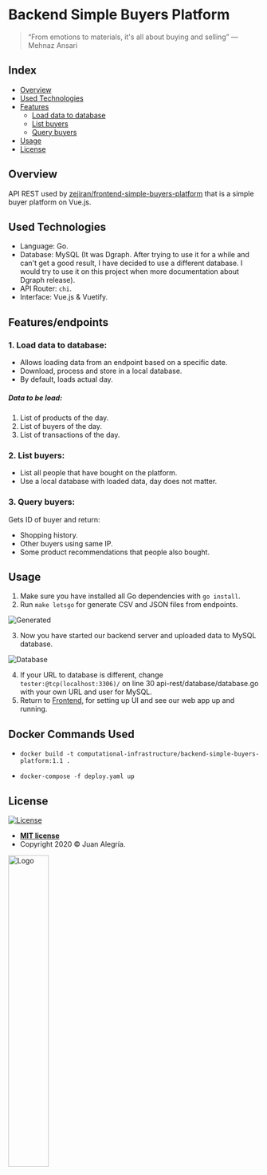 # Backend Simple Buyers Platform

> “From emotions to materials, it's all about buying and selling”
― Mehnaz Ansari

## Index

- [Overview](#overview)
- [Used Technologies](#used-technologies)
- [Features](#featuresendpoints)
    - [Load data to database](#1-load-data-to-database)
    - [List buyers](#2-list-buyers)
    - [Query buyers](#3-query-buyers)
- [Usage](#usage)
- [License](#license)

## Overview

API REST used by 
<a href='https://github.com/zejiran/frontend-simple-buyers-platform'>zejiran/frontend-simple-buyers-platform</a>
that is a simple buyer platform on Vue.js.

## Used Technologies

- Language: Go.
- Database: MySQL (It was Dgraph. After trying to use it for a while 
and can't get a good result, I have decided to use a different database.
I would try to use it on this project when more documentation about Dgraph release).
- API Router: ```chi```.
- Interface: Vue.js & Vuetify.

## Features/endpoints

### 1. Load data to database:

- Allows loading data from an endpoint based on a specific date.
- Download, process and store in a local database. 
- By default, loads actual day.

##### Data to be load:

1. List of products of the day.
2. List of buyers of the day.
3. List of transactions of the day.

### 2. List buyers:

- List all people that have bought on the platform.
- Use a local database with loaded data, day does not matter.

### 3. Query buyers:

Gets ID of buyer and return:

- Shopping history.
- Other buyers using same IP.
- Some product recommendations that people also bought.

## Usage

1. Make sure you have installed all Go dependencies with ```go install```.
2. Run ```make letsgo``` for generate CSV and JSON files from endpoints.

![Generated](https://i.ibb.co/ZLGq0Xj/jsoncsv.gif)

3. Now you have started our backend server and uploaded data to MySQL database.

![Database](https://i.ibb.co/rcmxfcB/database.png)

4. If your URL to database is different, change ```tester:@tcp(localhost:3306)/``` 
on line 30 api-rest/database/database.go with your own URL and user for MySQL.  
5. Return to [Frontend](https://github.com/zejiran/frontend-simple-buyers-platform#usage),
for setting up UI and see our web app up and running.

## Docker Commands Used
* `docker build -t computational-infrastructure/backend-simple-buyers-platform:1.1 .`

* `docker-compose -f deploy.yaml up`

## License

[![License](http://img.shields.io/:license-mit-blue.svg?style=flat-square)](http://badges.mit-license.org)

- **[MIT license](LICENSE)**
- Copyright 2020 © Juan Alegría.

<img src='https://i.ibb.co/sWSrvyF/logo.png' width="40%" alt="Logo">
